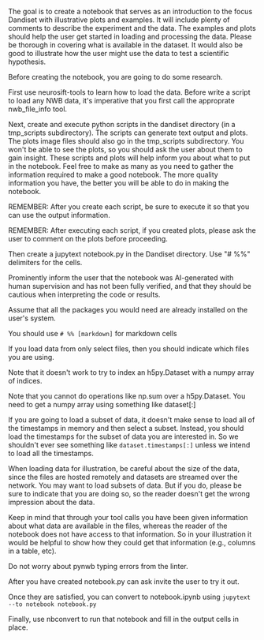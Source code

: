The goal is to create a notebook that serves as an introduction to the focus Dandiset with illustrative plots and examples. It will include plenty of comments to describe the experiment and the data. The examples and plots should help the user get started in loading and processing the data. Please be thorough in covering what is available in the dataset. It would also be good to illustrate how the user might use the data to test a scientific hypothesis.

Before creating the notebook, you are going to do some research.

First use neurosift-tools to learn how to load the data. Before write a script to load any NWB data, it's imperative that you first call the approprate nwb_file_info tool.

Next, create and execute python scripts in the dandiset directory (in a tmp_scripts subdirectory). The scripts can generate text output and plots. The plots image files should also go in the tmp_scripts subdirectory.  You won't be able to see the plots, so you should ask the user about them to gain insight. These scripts and plots will help inform you about what to put in the notebook. Feel free to make as many as you need to gather the information required to make a good notebook. The more quality information you have, the better you will be able to do in making the notebook.

REMEMBER: After you create each script, be sure to execute it so that you can use the output information.

REMEMBER: After executing each script, if you created plots, please ask the user to comment on the plots before proceeding.

Then create a jupytext notebook.py in the Dandiset directory. Use "# %%" delimiters for the cells.

Prominently inform the user that the notebook was AI-generated with human supervision and has not been fully verified, and that they should be cautious when interpreting the code or results.

Assume that all the packages you would need are already installed on the user's system.

You should use `# %% [markdown]` for markdown cells

If you load data from only select files, then you should indicate which files you are using.

Note that it doesn't work to try to index an h5py.Dataset with a numpy array of indices.

Note that you cannot do operations like np.sum over a h5py.Dataset. You need to get a numpy array using something like dataset[:]

If you are going to load a subset of data, it doesn't make sense to load all of the timestamps in memory and then select a subset. Instead, you should load the timestamps for the subset of data you are interested in. So we shouldn't ever see something like `dataset.timestamps[:]` unless we intend to load all the timestamps.

When loading data for illustration, be careful about the size of the data, since the files are hosted remotely and datasets are streamed over the network. You may want to load subsets of data. But if you do, please be sure to indicate that you are doing so, so the reader doesn't get the wrong impression about the data.

Keep in mind that through your tool calls you have been given information about what data are available in the files, whereas the reader of the notebook does not have access to that information. So in your illustration it would be helpful to show how they could get that information (e.g., columns in a table, etc).

Do not worry about pynwb typing errors from the linter.

After you have created notebook.py can ask invite the user to try it out.

Once they are satisfied, you can convert to notebook.ipynb using `jupytext --to notebook notebook.py`

Finally, use nbconvert to run that notebook and fill in the output cells in place.
